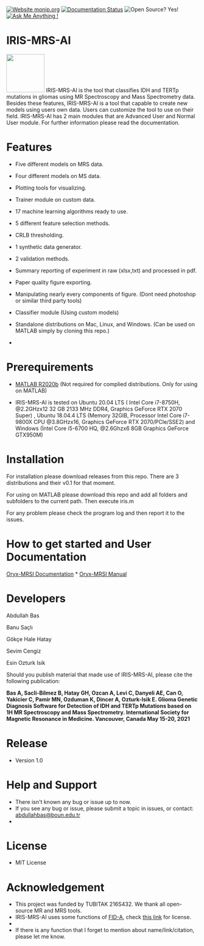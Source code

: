 [![Website monip.org](https://img.shields.io/website-up-down-green-red/http/monip.org.svg)](https://sevimcengiz.github.io/)
[![Documentation Status](https://readthedocs.org/projects/ansicolortags/badge/?version=latest)](https://sevimcengiz.github.io/oryx/)
![Open Source? Yes!](https://badgen.net/badge/Open%20Source%20%3F/Yes%21/blue?icon=github)
[![Ask Me Anything !](https://img.shields.io/badge/Ask%20me-anything-1abc9c.svg)](https://github.com/sevimcengiz)
# IRIS-MRS-AI
<img src="https://user-images.githubusercontent.com/5468765/108315274-9c0c7680-71d4-11eb-9040-7e6248ea55b8.png" width="100" height="100">
IRIS-MRS-AI is the tool that classifies IDH and TERTp mutations in gliomas using MR Spectroscopy and Mass Spectrometry data. Besides these features, IRIS-MRS-AI is a tool that capable to create new models using users own data. Users can customize the tool to use on their field. IRIS-MRS-AI has 2 main modules that are Advanced User and Normal User module. For further information please read the documentation.

# Features

 
- Five different models on MRS data.
 
- Four different models on MS data.
 
- Plotting tools for visualizing.
   
- Trainer module on custom data.
   
- 17 machine learning algorithms ready to use.
   
- 5 different feature selection methods.
   
- CRLB thresholding. 
   
- 1 synthetic data generator.
   
- 2 validation methods.
   
- Summary reporting of experiment in raw (xlsx,txt) and processed in pdf.
   
- Paper quality figure exporting.
   
- Manipulating nearly every components of figure. (Dont need photoshop or similar third party tools)
   
- Classifier module (Using custom models)
   
- Standalone distributions on Mac, Linux, and Windows. (Can be used on MATLAB simply by cloning this repo.)

-




# Prerequirements
- [MATLAB R2020b](https://www.fil.ion.ucl.ac.uk/spm/software/download/) (Not required for complied distributions. Only for using on MATLAB)

- IRIS-MRS-AI is tested on Ubuntu 20.04 LTS (	Intel Core i7-8750H, @2.2GHzx12 32 GB 2133 MHz DDR4, Graphics GeForce RTX 2070 Super) , Ubuntu 18.04.4 LTS (Memory 32GIB, Processor Intel Core i7-9800X CPU @3.8GHzx16, Graphics GeForce RTX 2070/PCle/SSE2)
and Windows (İntel Core i5-6700 HQ, @2.6Ghzx6 8GB Graphics GeForce GTX950M)

# Installation
For installation please download releases from this repo. There are 3 distributions and their v0.1 for that moment.

For using on MATLAB please download this repo and add all folders and subfolders to the current path. Then execute iris.m

For any problem please check the program log and then report it to the issues. 

# How to get started and User Documentation
[Oryx-MRSI Documentation](https://sevimcengiz.github.io/oryx/)
*
[Oryx-MRSI Manual](https://github.com/Computational-Imaging-LAB/IRIS-MRS-AI/blob/main/IRIS_Manual.pdf)

# Developers

Abdullah Bas

Banu Saçlı

Gökçe Hale Hatay

Sevim Cengiz

Esin Ozturk Isik

Should you publish material that made use of IRIS-MRS-AI, please cite the following publication:

**Bas A, Sacli-Bilmez B, Hatay GH, Ozcan A, Levi C, Danyeli AE, Can O, Yakicier C, Pamir MN, Ozduman K, Dincer A, Ozturk-Isik E. Glioma Genetic Diagnosis Software for Detection of IDH and TERTp Mutations based on 1H MR Spectroscopy and Mass Spectrometry. International Society for Magnetic Resonance in Medicine. Vancouver, Canada May 15-20, 2021**

# Release
- Version 1.0

# Help and Support
- There isn't known any bug or issue up to now. 
- If you see any bug or issue, please  submit a topic in issues, or contact: abdullahbas@boun.edu.tr
-

# License
- MIT License

# Acknowledgement
- This project was funded by TUBITAK 216S432. We thank all open-source MR and MRS tools. 
- IRIS-MRS-AI uses some functions of [FID-A](https://github.com/CIC-methods/FID-A), check [this link](https://github.com/CIC-methods/FID-A/blob/master/LICENSE.txt) for license.
-
- If there is any function that I forget to mention about name/link/citation, please let me know.

